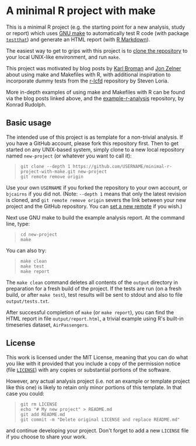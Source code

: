 # A minimal R project with make

This is a minimal R project (e.g. the starting point for a new analysis, study or report) which uses [GNU make](https://www.gnu.org/software/make/) to automatically test R code (with package [`testthat`](https://github.com/hadley/testthat)) and generate an HTML report (with [R Markdown](http://rmarkdown.rstudio.com/)).

The easiest way to get to grips with this project is to [clone the repository](https://help.github.com/articles/cloning-a-repository/#platform-linux) to your local UNIX-like environment, and run `make`.

This project was motivated by blog posts by [Karl Broman](http://kbroman.org/minimal_make/) and [Jon Zelner](http://www.jonzelner.net/statistics/make/reproducibility/2016/06/01/makefiles/) about using make and Makefiles with R, with additional inspiration to incorporate dummy tests from the [r-lcfd](https://github.com/sloria/r-lcfd) repository by Steven Loria.

More in-depth examples of using make and Makefiles with R can be found via the blog posts linked above, and the [example-r-analysis](https://github.com/klmr/example-r-analysis) repository, by Konrad Rudolph.

## Basic usage

The intended use of this project is as template for a non-trivial analysis. If you have a GitHub account, please fork this repository first. Then to get started on any UNIX-based system, simply clone to a new local repository named `new-project` (or whatever you want to call it):

>`git clone --depth 1 https://github.com/USERNAME/minimal-r-project-with-make.git new-project`  
>`git remote remove origin`

Use your own `USERNAME` if you forked the repository to your own account, or `bjcairns` if you did not. (Note: `--depth 1` means that only the latest revision is cloned, and `git remote remove origin` severs the link between your new project and the GitHub repository. You can [set a new remote](https://help.github.com/articles/changing-a-remote-s-url/) if you wish.)

Next use GNU make to build the example analysis report. At the command line, type:

>`cd new-project`  
>`make`

You can also try:

>`make clean`  
>`make test`  
>`make report`

The `make clean` command deletes all contents of the `output` directory in preparation for a fresh build of the project. If the tests are run (on a fresh build, or after `make test`), test results will be sent to stdout and also to file `output/tests.txt`.
 
After successful completion of `make` (or `make report`), you can find the HTML report in file `output/report.html`, a trivial example using R's built-in timeseries dataset, `AirPassengers`.

## License

This work is licensed under the MIT License, meaning that you can do what you like with it provided that you include a copy of the permission notice (file [`LICENSE`](https://github.com/bjcairns/minimal-r-project-with-make/blob/master/LICENSE)) with any copies or substantial portions of the software.

However, any actual analysis project (i.e. not an example or template project like this one) is likely to retain only minor portions of this template. In that case you could:

>`git rm LICENSE`  
>`echo "# My new project" > README.md`  
>`git add README.md`  
>`git commit -m "Delete original LICENSE and replace README.md"`

and continue developing your project. Don't forget to add a new `LICENSE` file if you choose to share your work.
